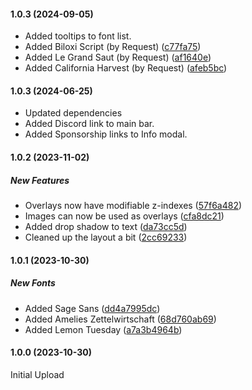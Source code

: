#### 1.0.3 (2024-09-05)

- Added tooltips to font list.
- Added Biloxi Script (by Request) ([c77fa75](https://github.com/EddieDover/NoteCrafter/pull/11/commits/c77fa750d532cf52141f6902daefa158fe627275))
- Added Le Grand Saut (by Request) ([af1640e](https://github.com/EddieDover/NoteCrafter/pull/11/commits/af1640e7b7d82d8c74bc8837a51a6f82d2dddc81))
- Added California Harvest (by Request) ([afeb5bc](https://github.com/EddieDover/NoteCrafter/pull/11/commits/afeb5bc4d3f76f540577ee36c0f33c950bd8db53))

#### 1.0.3 (2024-06-25)

- Updated dependencies
- Added Discord link to main bar.
- Added Sponsorship links to Info modal.

#### 1.0.2 (2023-11-02)

##### New Features

- Overlays now have modifiable z-indexes ([57f6a482](https://github.com/eddiedover/notecrafter/commit/57f6a4821b1009dc2158743dd1130d451d0e6148))
- Images can now be used as overlays ([cfa8dc21](https://github.com/eddiedover/notecrafter/commit/cfa8dc2123cc9e75968320fed6d1280a7c6a56d8))
- Added drop shadow to text ([da73cc5d](https://github.com/eddiedover/notecrafter/commit/da73cc5db110fb21ee50683679ab13f0066cd693))
- Cleaned up the layout a bit ([2cc69233](https://github.com/eddiedover/notecrafter/commit/2cc6923353100442e2c759866db19053d4c7cfe0))

#### 1.0.1 (2023-10-30)

##### New Fonts

- Added Sage Sans ([dd4a7995dc](https://github.com/eddiedover/notecrafter/commit/dd4a7995dc))
- Added Amelies Zettelwirtschaft ([68d760ab69](https://github.com/eddiedover/notecrafter/commit/68d760ab69))
- Added Lemon Tuesday ([a7a3b4964b](https://github.com/eddiedover/notecrafter/commit/a7a3b4964b))

#### 1.0.0 (2023-10-30)

Initial Upload
